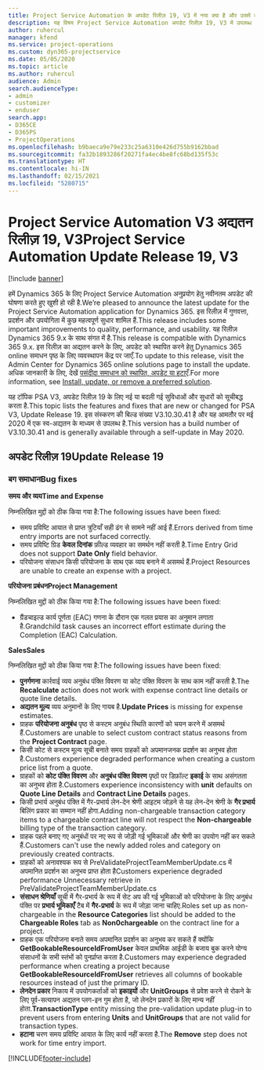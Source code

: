 ```yaml
---
title: Project Service Automation के अपडेट रिलीज़ 19, V3 में नया क्या है और उसमें क्या परिवर्तन हुआ है
description: यह विषय Project Service Automation अपडेट रिलीज़ 19, V3 में उपलब्ध सुविधाओं और सुधारों को सूचीबद्ध करता है.
author: ruhercul
manager: kfend
ms.service: project-operations
ms.custom: dyn365-projectservice
ms.date: 05/05/2020
ms.topic: article
ms.author: ruhercul
audience: Admin
search.audienceType:
- admin
- customizer
- enduser
search.app:
- D365CE
- D365PS
- ProjectOperations
ms.openlocfilehash: b9baeca9e79e233c25a6310e426d755b9162bbad
ms.sourcegitcommit: fa32b1893286f20271fa4ec4be8fc68bd135f53c
ms.translationtype: HT
ms.contentlocale: hi-IN
ms.lasthandoff: 02/15/2021
ms.locfileid: "5280715"
---
```

# <a name="project-service-automation-update-release-19-v3"></a><span data-ttu-id="20b1b-103">Project Service Automation V3 अद्यतन रिलीज़ 19, V3</span><span class="sxs-lookup"><span data-stu-id="20b1b-103">Project Service Automation Update Release 19, V3</span></span>

[!include [banner](../includes/psa-now-project-operations.md)]

<span data-ttu-id="20b1b-104">हमें Dynamics 365 के लिए Project Service Automation अनुप्रयोग हेतु नवीनतम अपडेट की घोषणा करते हुए खुशी हो रही है.</span><span class="sxs-lookup"><span data-stu-id="20b1b-104">We’re pleased to announce the latest update for the Project Service Automation application for Dynamics 365.</span></span> <span data-ttu-id="20b1b-105">इस रिलीज़ में गुणवत्ता, प्रदर्शन और उपयोगिता में कुछ महत्वपूर्ण सुधार शामिल हैं.</span><span class="sxs-lookup"><span data-stu-id="20b1b-105">This release includes some important improvements to quality, performance, and usability.</span></span> <span data-ttu-id="20b1b-106">यह रिलीज़ Dynamics 365 9.x के साथ संगत में है.</span><span class="sxs-lookup"><span data-stu-id="20b1b-106">This release is compatible with Dynamics 365 9.x.</span></span> <span data-ttu-id="20b1b-107">इस रिलीज़ का अद्यतन करने के लिए, अपडेट को स्थापित करने हेतु Dynamics 365 online समाधन पृष्ठ के लिए व्यवस्थापन केंद्र पर जाएँ.</span><span class="sxs-lookup"><span data-stu-id="20b1b-107">To update to this release, visit the Admin Center for Dynamics 365 online solutions page to install the update.</span></span> <span data-ttu-id="20b1b-108">अधिक जानकारी के लिए, देखें [पसंदीदा समाधान को स्थापित, अपडेट या हटाएँ](https://docs.microsoft.com/power-platform/admin/install-remove-preferred-solution).</span><span class="sxs-lookup"><span data-stu-id="20b1b-108">For more information, see [Install, update, or remove a preferred solution](https://docs.microsoft.com/power-platform/admin/install-remove-preferred-solution).</span></span>

<span data-ttu-id="20b1b-109">यह टॉपिक PSA V3, अपडेट रिलीज़ 19 के लिए नई या बदली गई सुविधाओं और सुधारों को सूचीबद्ध करता है.</span><span class="sxs-lookup"><span data-stu-id="20b1b-109">This topic lists the features and fixes that are new or changed for PSA V3, Update Release 19.</span></span> <span data-ttu-id="20b1b-110">इस संस्करण की बिल्ड संख्या V3.10.30.41 है और यह आमतौर पर मई 2020 में एक स्व-अद्यतन के माध्यम से उपलब्ध है.</span><span class="sxs-lookup"><span data-stu-id="20b1b-110">This version has a build number of V3.10.30.41 and is generally available through a self-update in May 2020.</span></span>

## <a name="update-release-19"></a><span data-ttu-id="20b1b-111">अपडेट रिलीज़ 19</span><span class="sxs-lookup"><span data-stu-id="20b1b-111">Update Release 19</span></span>

### <a name="bug-fixes"></a><span data-ttu-id="20b1b-112">बग समाधान</span><span class="sxs-lookup"><span data-stu-id="20b1b-112">Bug fixes</span></span>

<span data-ttu-id="20b1b-113">**समय और व्यय**</span><span class="sxs-lookup"><span data-stu-id="20b1b-113">**Time and Expense**</span></span>

<span data-ttu-id="20b1b-114">निम्नलिखित मुद्दों को ठीक किया गया है:</span><span class="sxs-lookup"><span data-stu-id="20b1b-114">The following issues have been fixed:</span></span> 

- <span data-ttu-id="20b1b-115">समय प्रविष्टि आयात से प्राप्त त्रुटियाँ सही ढंग से सामने नहीं आई हैं.</span><span class="sxs-lookup"><span data-stu-id="20b1b-115">Errors derived from time entry imports are not surfaced correctly.</span></span>
- <span data-ttu-id="20b1b-116">समय प्रविष्टि ग्रिड **केवल दिनांक** फ़ील्ड व्यवहार का समर्थन नहीं करती है.</span><span class="sxs-lookup"><span data-stu-id="20b1b-116">Time Entry Grid does not support **Date Only** field behavior.</span></span>
- <span data-ttu-id="20b1b-117">परियोजना संसाधन किसी परियोजना के साथ एक व्यय बनाने में असमर्थ हैं.</span><span class="sxs-lookup"><span data-stu-id="20b1b-117">Project Resources are unable to create an expense with a project.</span></span>

<span data-ttu-id="20b1b-118">**परियोजना प्रबंधन**</span><span class="sxs-lookup"><span data-stu-id="20b1b-118">**Project Management**</span></span>

<span data-ttu-id="20b1b-119">निम्नलिखित मुद्दों को ठीक किया गया है:</span><span class="sxs-lookup"><span data-stu-id="20b1b-119">The following issues have been fixed:</span></span> 

-  <span data-ttu-id="20b1b-120">ग्रैंडचाइल्ड कार्य पूर्णता (EAC) गणना के दौरान एक गलत प्रयास का अनुमान लगाता है.</span><span class="sxs-lookup"><span data-stu-id="20b1b-120">Grandchild task causes an incorrect effort estimate during the Completion (EAC) Calculation.</span></span>

<span data-ttu-id="20b1b-121">**Sales**</span><span class="sxs-lookup"><span data-stu-id="20b1b-121">**Sales**</span></span>

<span data-ttu-id="20b1b-122">निम्नलिखित मुद्दों को ठीक किया गया है:</span><span class="sxs-lookup"><span data-stu-id="20b1b-122">The following issues have been fixed:</span></span> 

- <span data-ttu-id="20b1b-123">**पुनर्गणना** कार्रवाई व्यय अनुबंध पंक्ति विवरण या कोट पंक्ति विवरण के साथ काम नहीं करती है.</span><span class="sxs-lookup"><span data-stu-id="20b1b-123">The **Recalculate** action does not work with expense contract line details or quote line details.</span></span>
- <span data-ttu-id="20b1b-124">**अद्यतन मूल्य** व्यय अनुमानों के लिए गायब है.</span><span class="sxs-lookup"><span data-stu-id="20b1b-124">**Update Prices** is missing for expense estimates.</span></span>
-  <span data-ttu-id="20b1b-125">ग्राहक **परियोजना अनुबंध** पृष्ठ से कस्टम अनुबंध स्थिति कारणों को चयन करने में असमर्थ हैं.</span><span class="sxs-lookup"><span data-stu-id="20b1b-125">Customers are unable to select custom contract status reasons from the **Project Contract** page.</span></span>
- <span data-ttu-id="20b1b-126">किसी कोट से कस्टम मूल्य सूची बनाते समय ग्राहकों को अपमानजनक प्रदर्शन का अनुभव होता है.</span><span class="sxs-lookup"><span data-stu-id="20b1b-126">Customers experience degraded performance when creating a custom price list from a quote.</span></span>
- <span data-ttu-id="20b1b-127">ग्राहकों को **कोट पंक्ति विवरण** और **अनुबंध पंक्ति विवरण** पृष्ठों पर डिफ़ॉल्ट **इकाई** के साथ असंगतता का अनुभव होता है.</span><span class="sxs-lookup"><span data-stu-id="20b1b-127">Customers experience inconsistency with **unit** defaults on **Quote Line Details** and **Contract Line Details** pages.</span></span>
- <span data-ttu-id="20b1b-128">किसी प्रभार्य अनुबंध पंक्ति में गैर-प्रभार्य लेन-देन श्रेणी आइटम जोड़ने से यह लेन-देन श्रेणी के **गैर प्रभार्य** बिलिंग प्रकार का सम्मान नहीं होगा.</span><span class="sxs-lookup"><span data-stu-id="20b1b-128">Adding non-chargeable transaction category items to a chargeable contract line will not respect the **Non-chargeable** billing type of the transaction category.</span></span>
- <span data-ttu-id="20b1b-129">ग्राहक पहले बनाए गए अनुबंधों पर नए रूप से जोड़ी गई भूमिकाओं और श्रेणी का उपयोग नहीं कर सकते हैं.</span><span class="sxs-lookup"><span data-stu-id="20b1b-129">Customers can't use the newly added roles and category on previously created contracts.</span></span>
- <span data-ttu-id="20b1b-130">ग्राहकों को अनावश्यक रूप से PreValidateProjectTeamMemberUpdate.cs में अपमानित प्रदर्शन का अनुभव प्राप्त होता है</span><span class="sxs-lookup"><span data-stu-id="20b1b-130">Customers experience degraded performance Unnecessary retrieve in PreValidateProjectTeamMemberUpdate.cs</span></span>
- <span data-ttu-id="20b1b-131">**संसाधन श्रेणियाँ** सूची में गैर-प्रभार्य के रूप में सेट अप की गई भूमिकाओं को परियोजना के लिए अनुबंध पंक्ति पर **प्रभार्य भूमिकाएँ** टैब में **गैर-प्रभार्य** के रूप में जोड़ा जाना चाहिए.</span><span class="sxs-lookup"><span data-stu-id="20b1b-131">Roles set up as non-chargeable in the **Resource Categories** list should be added to the **Chargeable Roles** tab as **Non0chargeable** on the contract line for a project.</span></span>
- <span data-ttu-id="20b1b-132">ग्राहक एक परियोजना बनाते समय अपमानित प्रदर्शन का अनुभव कर सकते हैं क्योंकि **GetBookableResourceIdFromUser** केवल प्राथमिक आईडी के बजाय बुक करने योग्य संसाधनों के सभी स्तंभों को पुनर्प्राप्त करता है.</span><span class="sxs-lookup"><span data-stu-id="20b1b-132">Customers may experience degraded performance when creating a project because **GetBookableResourceIdFromUser** retrieves all columns of bookable resources instead of just the primary ID.</span></span>
- <span data-ttu-id="20b1b-133">**लेनदेन प्रकार** निकाय में उपयोगकर्ताओं को **इकाइयों** और **UnitGroups** से प्रवेश करने से रोकने के लिए पूर्व-सत्यापन अद्यतन प्लग-इन गुम होता है, जो लेनदेन प्रकारों के लिए मान्य नहीं होता.</span><span class="sxs-lookup"><span data-stu-id="20b1b-133">**TransactionType** entity missing the pre-validation update plug-in to prevent users from entering **Units** and **UnitGroups** that are not valid for transaction types.</span></span>
- <span data-ttu-id="20b1b-134">**हटाना** चरण समय प्रविष्टि आयात के लिए कार्य नहीं करता है.</span><span class="sxs-lookup"><span data-stu-id="20b1b-134">The **Remove** step does not work for time entry import.</span></span>


[!INCLUDE[footer-include](../includes/footer-banner.md)]